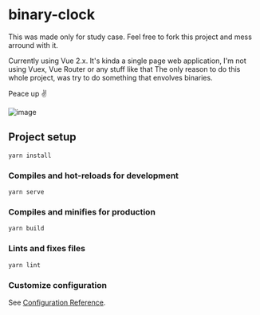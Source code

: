 # binary-clock

This was made only for study case.
Feel free to fork this project and mess arround with it.

Currently using Vue 2.x. It's kinda a single page web application, I'm not using Vuex, Vue Router or any stuff like that
The only reason to do this whole project, was try to do something that envolves binaries.

Peace up :v:

![image](https://user-images.githubusercontent.com/36170400/111014010-8415b600-8380-11eb-835a-0652f2e67cbe.png)

## Project setup
```
yarn install
```

### Compiles and hot-reloads for development
```
yarn serve
```

### Compiles and minifies for production
```
yarn build
```

### Lints and fixes files
```
yarn lint
```

### Customize configuration
See [Configuration Reference](https://cli.vuejs.org/config/).
